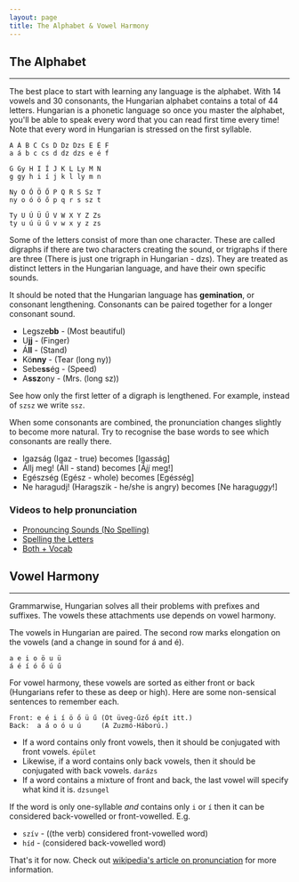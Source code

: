 ```yaml
---
layout: page
title: The Alphabet & Vowel Harmony
---
```


## The Alphabet
---

The best place to start with learning any language is the alphabet. With 14 vowels and 30 consonants,
the Hungarian alphabet contains a total of 44 letters. Hungarian is a phonetic language so once you master the alphabet, you'll be able to speak
every word that you can read first time every time! Note that every word in Hungarian is stressed on the first syllable.

```
A Á B C Cs D Dz Dzs E É F
a á b c cs d dz dzs e é f

G Gy H I Í J K L Ly M N
g gy h i í j k l ly m n

Ny O Ó Ö Ő P Q R S Sz T 
ny o ó ö ő p q r s sz t  

Ty U Ú Ü Ű V W X Y Z Zs
ty u ú ü ű v w x y z zs
```
Some of the letters consist of more than one character. These are called digraphs if there are two characters creating the sound, or trigraphs if there are three (There is just one trigraph in Hungarian - dzs). They are treated as distinct letters in the Hungarian language, and have their own specific sounds.

It should be noted that the Hungarian language has **gemination**, or consonant lengthening.
Consonants can be paired together for a longer consonant sound. 

* Legsze**bb** - (Most beautiful)
* U**jj** - (Finger)
* Á**ll** - (Stand)
* Kö**nny** - (Tear (long ny))
* Sebe**ss**ég - (Speed)
* A**ssz**ony - (Mrs. (long sz))

See how only the first letter of a digraph is lengthened. For example, instead of `szsz` we write `ssz`.

When some consonants are combined, the pronunciation changes slightly to become more natural. Try to recognise the base words to see which consonants are really there.

* Igazság (Igaz - true) becomes [Iga*ss*ág]
* Állj meg! (Áll - stand) becomes [Á*jj* meg!]
* Egészség (Egész - whole) becomes [Egé*ss*ég] 
* Ne haragudj! (Haragszik - he/she is angry) becomes [Ne haragu*ggy*!]

### Videos to help pronunciation

* [Pronouncing Sounds (No Spelling)](https://www.youtube.com/watch?v=tjSQ3E1zSxo)
* [Spelling the Letters](https://www.youtube.com/watch?v=Wll1C4_JVCo)
* [Both + Vocab](https://www.youtube.com/watch?v=UusKeY47FPc)

## Vowel Harmony
---

Grammarwise, Hungarian solves all their problems with prefixes and suffixes. The vowels these attachments use depends on vowel harmony. 

The vowels in Hungarian are paired. The second row marks elongation on the vowels (and a change in sound for á and é).
```
a e i o ö u ü
á é í ó ő ú ű
```

For vowel harmony, these vowels are sorted as either front or back (Hungarians refer to these as deep or high). Here are some non-sensical sentences to remember each.

```
Front: e é i í ö ő ü ű (Öt üveg-űző épít itt.)
Back:  a á o ó u ú     (A Zuzmó-Háború.)
```

* If a word contains only front vowels, then it should be conjugated with front vowels. `épület`
* Likewise, if a word contains only back vowels, then it should be conjugated with back vowels. `darázs`
* If a word contains a mixture of front and back, the last vowel will specify what kind it is. `dzsungel`

If the word is only one-syllable *and* contains only `i` or `í` then it can be considered back-vowelled or front-vowelled. E.g.

* `szív` - ((the verb) considered front-vowelled word)
* `híd` - (considered back-vowelled word)

That's it for now. Check out [wikipedia's article on pronunciation](https://en.wiktionary.org/wiki/Appendix:Hungarian_pronunciation_assimilation) for more information.

